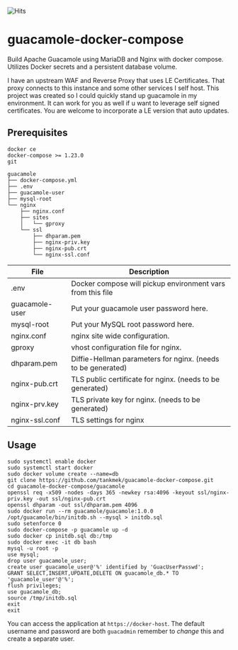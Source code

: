 ![Hits](https://hitcounter.pythonanywhere.com/count/tag.svg?url=https%3A%2F%2Fgithub.com%2Ftankmek%2Fguacamole-docker-compose)

# guacamole-docker-compose
Build Apache Guacamole using MariaDB and Nginx with docker compose. Utilizes Docker secrets and a persistent database volume.

I have an upstream WAF and Reverse Proxy that uses LE Certificates. That proxy connects to this instance and some other services I self host. This project was created so I could quickly stand up guacamole in my environment. It can work for you as well if u want to leverage self signed certificates. You are welcome to incorporate a LE version that auto updates.


## Prerequisites

`docker ce`  
`docker-compose >= 1.23.0`  
`git`

```
guacamole
├── docker-compose.yml
├── .env
├── guacamole-user
├── mysql-root
└── nginx
    ├── nginx.conf
    ├── sites
    │   └── gproxy
    └── ssl
        ├── dhparam.pem
        ├── nginx-priv.key
        ├── nginx-pub.crt
        └── nginx-ssl.conf

```
| File | Description |
| --- | --- |
| .env | Docker compose will pickup environment vars from this file |
| guacamole-user | Put your guacamole user password here. |
| mysql-root | Put your MySQL root password here. |
| nginx.conf |nginx site wide configuration. |
| gproxy | vhost configuration file for nginx. |
| dhparam.pem | Diffie-Hellman parameters for nginx. (needs to be generated) |
| nginx-pub.crt | TLS public certificate for nginx. (needs to be generated) |
| nginx-prv.key | TLS private key for nginx. (needs to be generated) |
| nginx-ssl.conf | TLS settings for nginx |


## Usage

```
sudo systemctl enable docker
sudo systemctl start docker 
sudo docker volume create --name=db
git clone https://github.com/tankmek/guacamole-docker-compose.git
cd guacamole-docker-compose/guacamole
openssl req -x509 -nodes -days 365 -newkey rsa:4096 -keyout ssl/nginx-priv.key -out ssl/nginx-pub.crt
openssl dhparam -out ssl/dhparam.pem 4096
sudo docker run --rm guacamole/guacamole:1.0.0 /opt/guacamole/bin/initdb.sh --mysql > initdb.sql
sudo setenforce 0
sudo docker-compose -p guacamole up -d
sudo docker cp initdb.sql db:/tmp
sudo docker exec -it db bash
mysql -u root -p
use mysql;
drop user guacamole_user;
create user guacamole_user@'%' identified by 'GuacUserPasswd';
GRANT SELECT,INSERT,UPDATE,DELETE ON guacamole_db.* TO 'guacamole_user'@'%'; 
flush privileges;
use guacamole_db;
source /tmp/initdb.sql
exit
exit
```

You can access the application at `https://docker-host`. The default username and password are both `guacadmin` remember to _change_ this and create a separate user.
